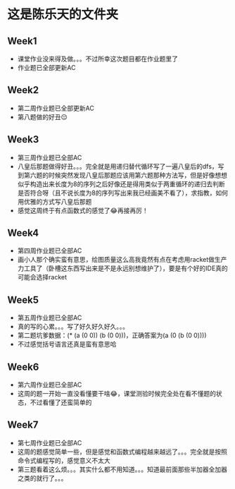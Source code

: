 # 这是陈乐天的文件夹
## Week1
- 课堂作业没来得及做。。。不过所幸这次题目都在作业题里了
- 作业题已全部更新AC

## Week2
- 第二周作业题已全部更新AC
- 第八题做的好丑😔

## Week3
- 第三周作业题已全部AC
- 八皇后那题做得好丑。。。完全就是用递归替代循环写了一遍八皇后的dfs，写到第六题的时候突然发现八皇后那题应该用第六题那种方法写，但是好像想想似乎构造出来长度为8的序列之后好像还是得用类似于两重循环的递归去判断是否符合呀（且不说长度为8的序列写出来我已经画美不看了），求指教，如何用优雅的方式写八皇后那题
- 感觉这周终于有点函数式的感觉了😂再接再厉！

## Week4
- 第四周作业题已全部AC
- 画小人那个确实蛮有意思，绘图质量这么高我竟然有点在考虑用racket做生产力工具了（卧槽这东西写出来是不是永远别想维护了），要是有个好的IDE真的可能会选择racket

## Week5
- 第五周作业题已全部AC
- 真的写的心累。。。写了好久好久好久。。。
- 第二题坑爹数据：(* (a (0 0)) (b (0 0)))，正确答案为(a (0 (b (0 0))))
- 不过感觉括号语言还真是蛮有意思哈

## Week6
- 第六周作业题已全部AC
- 这周的题一开始一直没看懂要干啥😂，课堂测验时候完全处在看不懂题的状态，不过看懂了还蛮简单的

## Week7
- 第七周作业题已全部AC
- 这周的题感觉简单一些，但是感觉和函数式编程越来越远了。。。完全就是按照命令式编程写的，感觉意义不太大
- 第三题看着这么烦。。。其实什么都不用知道。。。知道最前面那些半加器全加器之类的就行了。。。


